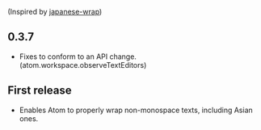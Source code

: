 (Inspired by [japanese-wrap](https://github.com/raccy/japanese-wrap))

## 0.3.7
* Fixes to conform to an API change. (atom.workspace.observeTextEditors)

## First release
* Enables Atom to properly wrap non-monospace texts, including Asian ones.
